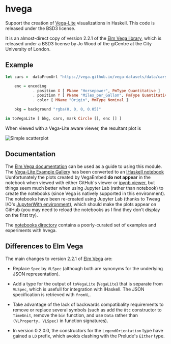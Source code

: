 # hvega

Support the creation of [Vega-Lite](https://vega.github.io/vega-lite/) visualizations
in Haskell. This code is released under the BSD3 license.

It is an almost-direct copy of version 2.2.1 of the
[Elm Vega library](http://package.elm-lang.org/packages/gicentre/elm-vega/2.2.1/VegaLite),
which is released under a BSD3 license by Jo Wood of the giCentre at the
City University of London.

## Example

```Haskell
let cars =  dataFromUrl "https://vega.github.io/vega-datasets/data/cars.json" []

    enc = encoding
            . position X [ PName "Horsepower", PmType Quantitative ]
            . position Y [ PName "Miles_per_Gallon", PmType Quantitative ]
            . color [ MName "Origin", MmType Nominal ]

    bkg = background "rgba(0, 0, 0, 0.05)"

in toVegaLite [ bkg, cars, mark Circle [], enc [] ]
```

When viewed with a Vega-Lite aware viewer, the resultant plot is

![Simple scatterplot](https://raw.githubusercontent.com/DougBurke/hvega/master/hvega/images/intro.png "Simple scatterplot")

## Documentation

The [Elm Vega documentation](http://package.elm-lang.org/packages/gicentre/elm-vega/2.2.1)
can be used as a guide to using this module. The
[Vega-Lite Example Gallery](https://vega.github.io/vega-lite/examples/) has
been converted to an
[IHaskell notebook](https://github.com/DougBurke/hvega/blob/master/notebooks/VegaLiteGallery.ipynb)
Uunfortunately the plots created by VegaEmbed **do not appear**
in the notebook when viewed with either GitHub's viewer or
[ipynb viewer](http://nbviewer.jupyter.org/github/DougBurke/hvega/blob/master/notebooks/VegaLiteGallery.ipynb),
but things seem much better when using Jupyter Lab (rather than
notebook) to create the notebooks (since Vega is natively
supported in this environment). The notebooks have been re-created
using Jupyter Lab (thanks to Tweag I/O's
[JupyterWith environment](https://www.tweag.io/posts/2019-02-28-jupyter-with.html)), which should make the plots appear on GitHub (you may need
to reload the notebooks as I find they don't display on the
first try).

The [notebooks directory](https://github.com/DougBurke/hvega/tree/master/notebooks)
contains a poorly-curated set of examples and experiments with hvega.

## Differences to Elm Vega

The main changes to version 2.2.1 of
[Elm Vega](http://package.elm-lang.org/packages/gicentre/elm-vega/2.2.1)
are:

- Replace `Spec` by `VLSpec` (although both are synonyms for the underlying
  JSON representation).

- Add a type for the output of `toVegaLite` (`VegaLite`) that is separate from
  `VLSpec`, which is usefull for integration with IHaskell. The JSON
  specification is retrieved with `fromVL`.

- Take advantage of the lack of backwards compatibality requirements to remove or
  replace several symbols (such as add the `Utc` constructor to `TimeUnit`, remove the `bin`
  function, and use `Data` rather than `(VLProperty, VLSpec)` in function
  signatures).

- In version 0.2.0.0, the constructors for the `LegendOrientation` type
  have gained a `LO` prefix, which avoids clashing with the Prelude's
  `Either` type.
